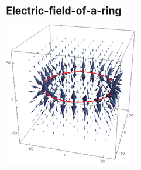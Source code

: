 # Electric-field-of-a-ring
![alt text](https://raw.githubusercontent.com/Santocoyo/Electric-field-of-a-ring/master/Campo%20final.png)
